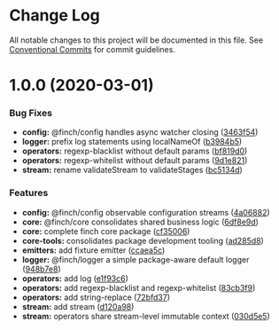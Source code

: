 # Change Log

All notable changes to this project will be documented in this file.
See [Conventional Commits](https://conventionalcommits.org) for commit guidelines.

# 1.0.0 (2020-03-01)


### Bug Fixes

* **config:** @finch/config handles async watcher closing ([3463f54](https://github.com/mseeley/finch/commit/3463f54))
* **logger:** prefix log statements using localNameOf ([b3984b5](https://github.com/mseeley/finch/commit/b3984b5))
* **operators:** regexp-blacklist without default params ([bf819d0](https://github.com/mseeley/finch/commit/bf819d0))
* **operators:** regexp-whitelist without default params ([9d1e821](https://github.com/mseeley/finch/commit/9d1e821))
* **stream:** rename validateStream to validateStages ([bc5134d](https://github.com/mseeley/finch/commit/bc5134d))


### Features

* **config:** @finch/config observable configuration streams ([4a06882](https://github.com/mseeley/finch/commit/4a06882))
* **core:** @finch/core consolidates shared business logic ([6df8e9d](https://github.com/mseeley/finch/commit/6df8e9d))
* **core:** complete finch core package ([cf35006](https://github.com/mseeley/finch/commit/cf35006))
* **core-tools:** consolidates package development tooling ([ad285d8](https://github.com/mseeley/finch/commit/ad285d8))
* **emitters:** add fixture emitter ([ccaea5c](https://github.com/mseeley/finch/commit/ccaea5c))
* **logger:** @finch/logger a simple package-aware default logger ([948b7e8](https://github.com/mseeley/finch/commit/948b7e8))
* **operators:** add log ([e1f93c6](https://github.com/mseeley/finch/commit/e1f93c6))
* **operators:** add regexp-blacklist and regexp-whitelist ([83cb3f9](https://github.com/mseeley/finch/commit/83cb3f9))
* **operators:** add string-replace ([72bfd37](https://github.com/mseeley/finch/commit/72bfd37))
* **stream:** add stream ([d120a98](https://github.com/mseeley/finch/commit/d120a98))
* **stream:** operators share stream-level immutable context ([030d5e5](https://github.com/mseeley/finch/commit/030d5e5))
